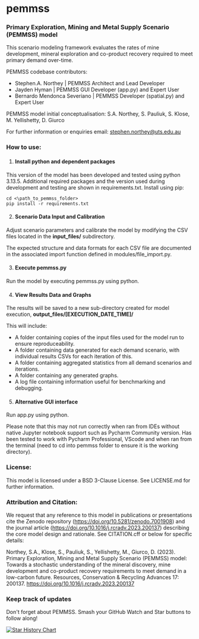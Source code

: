# pemmss
### Primary Exploration, Mining and Metal Supply Scenario (PEMMSS) model
This scenario modeling framework evaluates the rates of mine development, mineral exploration and co-product recovery required to meet primary demand over-time.

PEMMSS codebase contributors:
- Stephen.A. Northey | PEMMSS Architect and Lead Developer 
- Jayden Hyman | PEMMSS GUI Developer (app.py) and Expert User 
- Bernardo Mendonca Severiano | PEMMSS Developer (spatial.py) and Expert User

PEMMSS model initial conceptualisation: S.A. Northey, S. Pauliuk, S. Klose, M. Yellishetty, D. Giurco

For further information or enquiries email:
    stephen.northey@uts.edu.au

### How to use:
1. #### Install python and dependent packages
This version of the model has been developed and tested using python 3.13.5. Additional required packages and the version used during development and testing are shown in requirements.txt. Install using pip:

```angular2html
cd <\path_to_pemmss_folder>
pip install -r requirements.txt
```

2. #### Scenario Data Input and Calibration
Adjust scenario parameters and calibrate the model by modifying the CSV files located in the **input_files/** subdirectory.

The expected structure and data formats for each CSV file are documented in the associated import function defined in modules/file_import.py.

3. #### Execute pemmss.py
Run the model by executing pemmss.py using python.

4. #### View Results Data and Graphs
The results will be saved to a new sub-directory created for model execution, **output_files/[EXECUTION_DATE_TIME]/**

This will include:
- A folder containing copies of the input files used for the model run to ensure reproduceability.
- A folder containing data generated for each demand scenario, with individual results CSVs for each iteration of this.
- A folder containing aggregated statistics from all demand scenarios and iterations.
- A folder containing any generated graphs.
- A log file containing information useful for benchmarking and debugging.

5. #### Alternative GUI interface
Run app.py using python.

Please note that this may not run correctly when ran from IDEs without native Jupyter notebook support such as Pycharm Community version. Has been tested to work with Pycharm Professional, VScode and when ran from the terminal (need to cd into pemmss folder to ensure it is the working directory).

### License:
This model is licensed under a BSD 3-Clause License. See LICENSE.md for further information.

### Attribution and Citation:
We request that any reference to this model in publications or presentations cite the Zenodo repository (https://doi.org/10.5281/zenodo.7001908) and the journal article (https://doi.org/10.1016/j.rcradv.2023.200137) describing the core model design and rationale. See CITATION.cff or below for specific details:

Northey, S.A., Klose, S., Pauliuk, S., Yellishetty, M., Giurco, D. (2023). Primary Exploration, Mining and Metal Supply Scenario (PEMMSS) model: Towards a stochastic understanding of the mineral discovery, mine development and co-product recovery requirements to meet demand in a low-carbon future. Resources, Conservation & Recycling Advances 17: 200137. https://doi.org/10.1016/j.rcradv.2023.200137 

### Keep track of updates
Don't forget about PEMMSS. Smash your GitHub Watch and Star buttons to follow along!

[![Star History Chart](https://api.star-history.com/svg?repos=sanorthey/pemmss&type=Date)](https://www.star-history.com/#sanorthey/pemmss&Date)